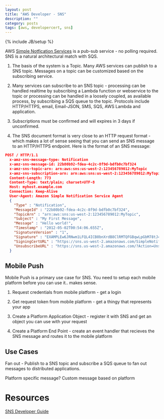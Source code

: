 ```yaml
---
layout: post
title: "AWS Developer - SNS"
description: ""
category: posts
tags: [aws, developercert, sns]
---
```

{% include JB/setup %}

AWS [Simple Notfication Services](https://aws.amazon.com/sns/) is a pub-sub service - no polling required. SNS is a natural architectural match with SQS. 

1. The basis of the system is a Topic. Many AWS services can publish to a SNS topic. Messages on a topic can be customized based on the subscribing service.

1. Many services can subscribe to an SNS topic - processing can be handled realtime by subscribing a Lambda function or webservice to the topic or processing can be handled in a loosely coupled, as available process, by subscribing a SQS queue to the topic. Protocols include HTTP/HTTPS, email, Email-JSON, SMS, SQS, AWS Lambda and application.

1. Subscriptions must be confirmed and will expires in 3 days if unconfirmed.

1. The SNS document format is very close to an HTTP request format - which makes a lot of sense seeing that you can send an SNS message to an HTTP/HTTPS endpoint. Here is the format of an SNS message:

```JSON
POST / HTTP/1.1
  x-amz-sns-message-type: Notification
  x-amz-sns-message-id: 22b80b92-fdea-4c2c-8f9d-bdfb0c7bf324
  x-amz-sns-topic-arn: arn:aws:sns:us-west-2:123456789012:MyTopic
  x-amz-sns-subscription-arn: arn:aws:sns:us-west-2:123456789012:MyTopic:c9135db0-26c4-47ec-8998-413945fb5a96
  Content-Length: 773
  Content-Type: text/plain; charset=UTF-8
  Host: myhost.example.com
  Connection: Keep-Alive
  User-Agent: Amazon Simple Notification Service Agent
  {
    "Type" : "Notification",
    "MessageId" : "22b80b92-fdea-4c2c-8f9d-bdfb0c7bf324",
    "TopicArn" : "arn:aws:sns:us-west-2:123456789012:MyTopic",
    "Subject" : "My First Message",
    "Message" : "Hello world!",
    "Timestamp" : "2012-05-02T00:54:06.655Z",
    "SignatureVersion" : "1",
    "Signature" : "EXAMPLEw6JRNwm1LFQL4ICB0bnXrdB8ClRMTQFGBqwLpGbM78tJ4etTwC5zU7O3tS6tGpey3ejedNdOJ+1fkIp9F2/LmNVKb5aFlYq+9rk9ZiPph5YlLmWsDcyC5T+Sy9/umic5S0UQc2PEtgdpVBahwNOdMW4JPwk0kAJJztnc=",
    "SigningCertURL" : "https://sns.us-west-2.amazonaws.com/SimpleNotificationService-f3ecfb7224c7233fe7bb5f59f96de52f.pem",
    "UnsubscribeURL" : "https://sns.us-west-2.amazonaws.com/?Action=Unsubscribe&SubscriptionArn=arn:aws:sns:us-west-2:123456789012:MyTopic:c9135db0-26c4-47ec-8998-413945fb5a96"
  }
```

## Mobile Push
Mobile Push is a primary use case for SNS. You need to setup each mobile platform before you can use it.. makes sense.

1. Request credentials from mobile platform - get a login

2. Get request token from mobile platform - get a thingy that represents your app

3. Create a Platform Application Object - register it with SNS and get an object you can use with your request

4. Create a Platform End Point - create an event handler that recieves the SNS message and routes it to the mobile platform

## Use Cases

Fan out - Publish to a SNS topic and subscribe a SQS queue to fan out messages to distributed applications.

Platform specific message? Custom message based on platform


# Resources

[SNS Developer Guide](http://docs.aws.amazon.com/sns/latest/dg/welcome.html)

